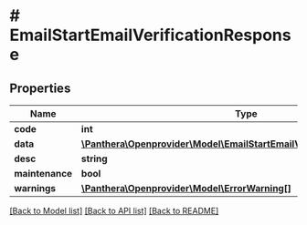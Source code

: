 # # EmailStartEmailVerificationResponse

## Properties

Name | Type | Description | Notes
------------ | ------------- | ------------- | -------------
**code** | **int** |  | [optional]
**data** | [**\Panthera\Openprovider\Model\EmailStartEmailVerificationResponseData**](EmailStartEmailVerificationResponseData.md) |  | [optional]
**desc** | **string** |  | [optional]
**maintenance** | **bool** |  | [optional]
**warnings** | [**\Panthera\Openprovider\Model\ErrorWarning[]**](ErrorWarning.md) |  | [optional]

[[Back to Model list]](../../README.md#models) [[Back to API list]](../../README.md#endpoints) [[Back to README]](../../README.md)
